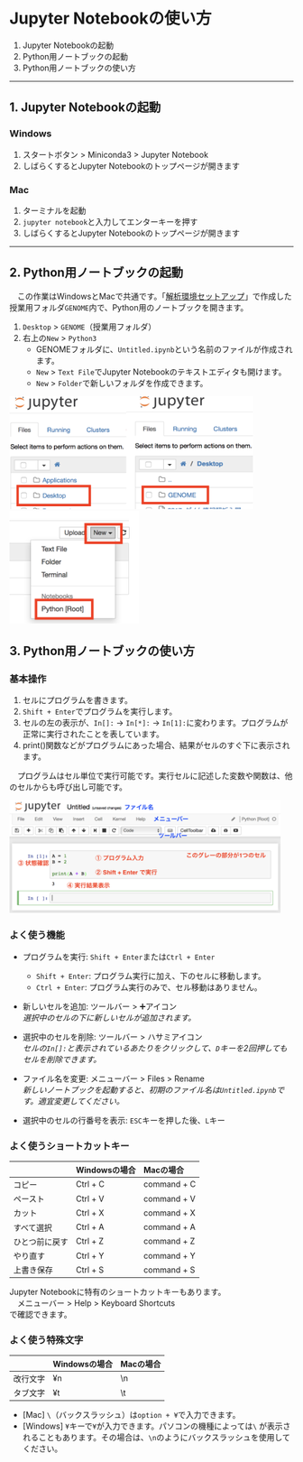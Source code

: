# Jupyter Notebookの使い方
1. Jupyter Notebookの起動
1. Python用ノートブックの起動
1. Python用ノートブックの使い方

---

## 1. Jupyter Notebookの起動
### Windows
1. スタートボタン > Miniconda3 > Jupyter Notebook
1. しばらくするとJupyter Notebookのトップページが開きます

### Mac
1. ターミナルを起動
1. `jupyter notebook`と入力してエンターキーを押す
1. しばらくするとJupyter Notebookのトップページが開きます

---

## 2. Python用ノートブックの起動
　この作業はWindowsとMacで共通です。「[解析環境セットアップ](./M02_Install.md)」で作成した授業用フォルダ`GENOME`内で、Python用のノートブックを開きます。
1. `Desktop` > `GENOME`（授業用フォルダ）
1. 右上の`New` > `Python3`
    - GENOMEフォルダに、`Untitled.ipynb`という名前のファイルが作成されます。
    - `New` > `Text File`でJupyter Notebookのテキストエディタも開けます。
    - `New` > `Folder`で新しいフォルダを作成できます。

<div style="margin-bottom: 5px;"><img src="../images/M02/jupyter01.png" height="200px" alt="open notebook 1"> <img src="../images/M02/jupyter02.png" height="200px" alt="open notebook 2"></div>

## 3. Python用ノートブックの使い方

### 基本操作
1. セルにプログラムを書きます。
2. `Shift + Enter`でプログラムを実行します。
3. セルの左の表示が、`In[]:` → `In[*]:` → `In[1]:`に変わります。プログラムが正常に実行されたことを表しています。
4. print()関数などがプログラムにあった場合、結果がセルのすぐ下に表示されます。

　プログラムはセル単位で実行可能です。実行セルに記述した変数や関数は、他のセルからも呼び出し可能です。

<div style="margin-bottom: 5px;"><img src="../images/M02/jupyter03.png" height="200px" alt="python programing">

### よく使う機能
- プログラムを実行: `Shift + Enter`または`Ctrl + Enter`  
    - `Shift + Enter`: プログラム実行に加え、下のセルに移動します。  
    - `Ctrl + Enter`: プログラム実行のみで、セル移動はありません。

- 新しいセルを追加: ツールバー > ➕アイコン  
    _選択中のセルの下に新しいセルが追加されます。_

- 選択中のセルを削除: ツールバー > ハサミアイコン  
    _セルの`In[]:`と表示されているあたりをクリックして、`D`キーを2回押してもセルを削除できます。_

- ファイル名を変更: メニューバー > Files > Rename  
    _新しいノートブックを起動すると、初期のファイル名は`Untitled.ipynb`です。適宜変更してください。_

- 選択中のセルの行番号を表示: `ESC`キーを押した後、`L`キー  

### よく使うショートカットキー

|| Windowsの場合 | Macの場合 |
|:---|:---|:---|
| コピー   | Ctrl + C | command + C |
| ペースト | Ctrl + V | command + V |
| カット   | Ctrl + X | command + X |
| すべて選択 | Ctrl + A | command + A |
| ひとつ前に戻す | Ctrl + Z | command + Z |
| やり直す | Ctrl + Y | command + Y |
| 上書き保存 | Ctrl + S | command + S |

Jupyter Notebookに特有のショートカットキーもあります。  
　メニューバー > Help > Keyboard Shortcuts  
で確認できます。

### よく使う特殊文字

|| Windowsの場合 | Macの場合 |
|:---|:---|:---|
| 改行文字 | ¥n | \n |
| タブ文字 | ¥t | \t |
* [Mac] `\`（バックスラッシュ）は`option + ¥`で入力できます。
* [Windows] `¥`キーで`¥`が入力できます。パソコンの機種によっては`\` が表示されることもあります。その場合は、`\n`のようにバックスラッシュを使用してください。

